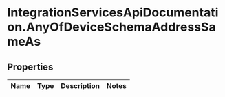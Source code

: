 # IntegrationServicesApiDocumentation.AnyOfDeviceSchemaAddressSameAs

## Properties
Name | Type | Description | Notes
------------ | ------------- | ------------- | -------------
